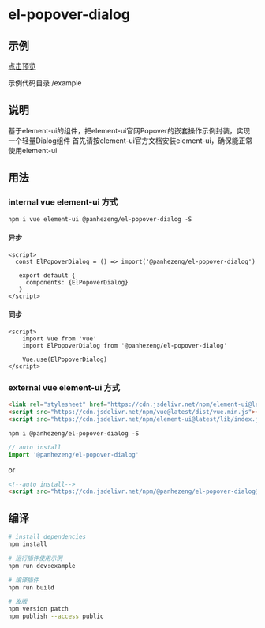 # el-popover-dialog

## 示例

[点击预览](https://panhezeng.github.io/el-popover-dialog/)

示例代码目录 /example

## 说明

基于element-ui的组件，把element-ui官网Popover的嵌套操作示例封装，实现一个轻量Dialog组件
首先请按element-ui官方文档安装element-ui，确保能正常使用element-ui

## 用法

### internal vue element-ui 方式

`npm i vue element-ui @panhezeng/el-popover-dialog -S`

#### 异步
```vue
<script>
  const ElPopoverDialog = () => import('@panhezeng/el-popover-dialog')
 
   export default {
     components: {ElPopoverDialog}
   }
</script>
```

#### 同步
```vue
<script>
    import Vue from 'vue'
    import ElPopoverDialog from '@panhezeng/el-popover-dialog'

    Vue.use(ElPopoverDialog)
</script>
```

### external vue element-ui 方式

```html
<link rel="stylesheet" href="https://cdn.jsdelivr.net/npm/element-ui@latest/lib/theme-chalk/index.css">
<script src="https://cdn.jsdelivr.net/npm/vue@latest/dist/vue.min.js"></script>
<script src="https://cdn.jsdelivr.net/npm/element-ui@latest/lib/index.js"></script>
```

`npm i @panhezeng/el-popover-dialog -S`

```javascript
// auto install
import '@panhezeng/el-popover-dialog'
```
or 
```html
<!--auto install-->
<script src="https://cdn.jsdelivr.net/npm/@panhezeng/el-popover-dialog@latest/dist/el-popover-dialog.min.js"></script>
```

## 编译

``` bash
# install dependencies
npm install

# 运行插件使用示例
npm run dev:example

# 编译插件
npm run build

# 发版
npm version patch
npm publish --access public

```

